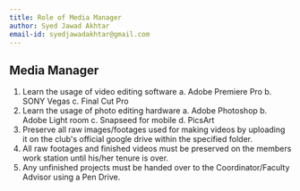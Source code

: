 ```yaml
---
title: Role of Media Manager
author: Syed Jawad Akhtar
email-id: syedjawadakhtar@gmail.com
---
```


## Media Manager

1. Learn the usage of video editing software
    a. Adobe Premiere Pro
    b. SONY Vegas
    c. Final Cut Pro
2. Learn the usage of photo editing hardware
    a. Adobe Photoshop
    b. Adobe Light  room
    c. Snapseed for mobile
    d. PicsArt
3. Preserve all raw images/footages used for making videos by uploading it on the club's official google drive within the specified folder.
4. All raw footages and finished videos must be preserved on the members work station until his/her tenure is over.
5. Any unfinished projects must be handed over to the Coordinator/Faculty Advisor using a Pen Drive.

